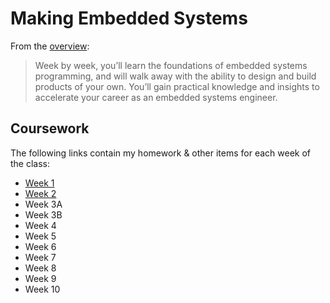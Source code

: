 # Making Embedded Systems

From the [overview](https://classpert.com/classpertx/cohorts/making-embedded-systems):

> Week by week, you’ll learn the foundations of embedded systems programming,
> and will walk away with the ability to design and build products of your own.
> You’ll gain practical knowledge and insights to accelerate your career as an
> embedded systems engineer.

## Coursework

The following links contain my homework & other items for each week of the
class:

- [Week 1](week_1/README.md)
- [Week 2](week_2/README.md)
- Week 3A
- Week 3B
- Week 4
- Week 5
- Week 6
- Week 7
- Week 8
- Week 9
- Week 10
